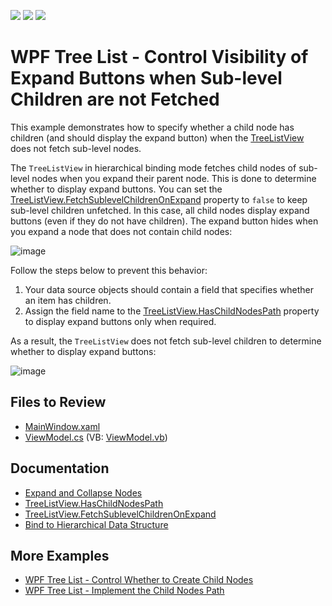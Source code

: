 <!-- default badges list -->
![](https://img.shields.io/endpoint?url=https://codecentral.devexpress.com/api/v1/VersionRange/172922994/19.1.2%2B)
[![](https://img.shields.io/badge/Open_in_DevExpress_Support_Center-FF7200?style=flat-square&logo=DevExpress&logoColor=white)](https://supportcenter.devexpress.com/ticket/details/T830455)
[![](https://img.shields.io/badge/📖_How_to_use_DevExpress_Examples-e9f6fc?style=flat-square)](https://docs.devexpress.com/GeneralInformation/403183)
<!-- default badges end -->

# WPF Tree List - Control Visibility of Expand Buttons when Sub-level Children are not Fetched

This example demonstrates how to specify whether a child node has children (and should display the expand button) when the [TreeListView](https://docs.devexpress.com/WPF/9566/controls-and-libraries/data-grid/views/treelist-view) does not fetch sub-level nodes.

The `TreeListView` in hierarchical binding mode fetches child nodes of sub-level nodes when you expand their parent node. This is done to determine whether to display expand buttons. You can set the [TreeListView.FetchSublevelChildrenOnExpand](https://docs.devexpress.com/WPF/DevExpress.Xpf.Grid.TreeListView.FetchSublevelChildrenOnExpand) property to `false` to keep sub-level children unfetched. In this case, all child nodes display expand buttons (even if they do not have children). The expand button hides when you expand a node that does not contain child nodes:

![image](https://docs.devexpress.com/WPF/images/fetch-sub-level-children.gif)

Follow the steps below to prevent this behavior:

1. Your data source objects should contain a field that specifies whether an item has children.
2. Assign the field name to the [TreeListView.HasChildNodesPath](https://docs.devexpress.com/WPF/DevExpress.Xpf.Grid.TreeListView.HasChildNodesPath) property to display expand buttons only when required.

As a result, the `TreeListView` does not fetch sub-level children to determine whether to display expand buttons:

![image](https://docs.devexpress.com/WPF/images/has-child-nodes-path.gif)

## Files to Review

* [MainWindow.xaml](./CS/HasChildNodes/MainWindow.xaml)
* [ViewModel.cs](./CS/HasChildNodes/ViewModel.cs) (VB: [ViewModel.vb](./VB/HasChildNodes/ViewModel.vb))

## Documentation

* [Expand and Collapse Nodes](https://docs.devexpress.com/WPF/9569/controls-and-libraries/data-grid/grid-view-data-layout/nodes/expand-and-collapse-nodes)
* [TreeListView.HasChildNodesPath](https://docs.devexpress.com/WPF/DevExpress.Xpf.Grid.TreeListView.HasChildNodesPath)
* [TreeListView.FetchSublevelChildrenOnExpand](https://docs.devexpress.com/WPF/DevExpress.Xpf.Grid.TreeListView.FetchSublevelChildrenOnExpand)
* [Bind to Hierarchical Data Structure](https://docs.devexpress.com/WPF/10366/controls-and-libraries/data-grid/display-hierarchical-data/bind-to-hierarchical-data-structure)

## More Examples

* [WPF Tree List - Control Whether to Create Child Nodes](https://github.com/DevExpress-Examples/how-to-control-whether-to-create-child-nodes)
* [WPF Tree List - Implement the Child Nodes Path](https://github.com/DevExpress-Examples/wpf-treelist-implement-childnodespath)
